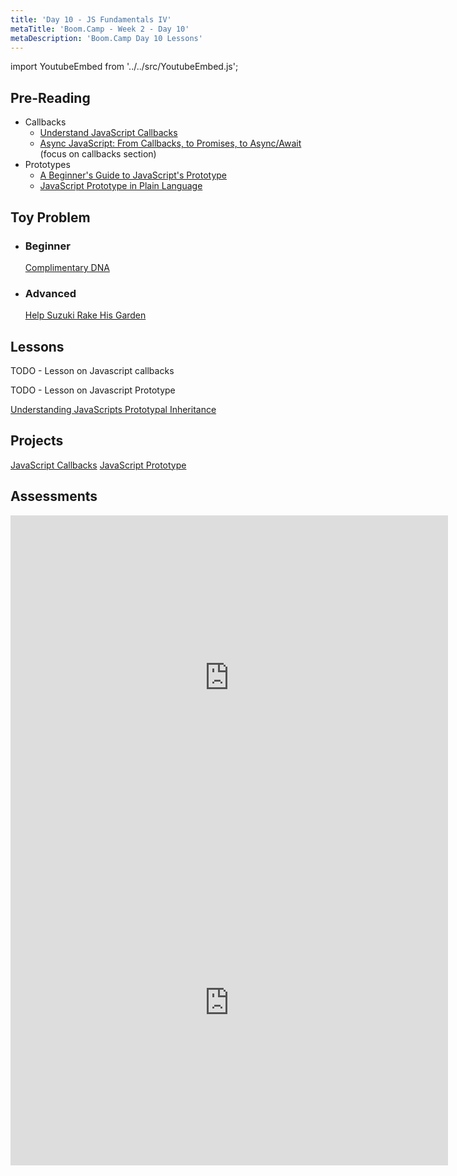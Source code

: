 ```yaml
---
title: 'Day 10 - JS Fundamentals IV'
metaTitle: 'Boom.Camp - Week 2 - Day 10'
metaDescription: 'Boom.Camp Day 10 Lessons'
---
```


import YoutubeEmbed from '../../src/YoutubeEmbed.js';

## Pre-Reading
  - Callbacks
    - [Understand JavaScript Callbacks](http://javascriptissexy.com/understand-javascript-callback-functions-and-use-them/)
    - [Async JavaScript: From Callbacks, to Promises, to Async/Await](https://tylermcginnis.com/async-javascript-from-callbacks-to-promises-to-async-await/) (focus on callbacks section)
  - Prototypes
    - [A Beginner's Guide to JavaScript's Prototype](https://tylermcginnis.com/beginners-guide-to-javascript-prototype/)
    - [JavaScript Prototype in Plain Language](http://javascriptissexy.com/javascript-prototype-in-plain-detailed-language/)

## Toy Problem

- ### Beginner

  [Complimentary DNA](https://repl.it/@AodhanHayter/complimentary-dna)

- ### Advanced

  [Help Suzuki Rake His Garden](https://repl.it/@AodhanHayter/help-suzuki-rake-his-garden)

## Lessons

TODO - Lesson on Javascript callbacks
<YoutubeEmbed link="https://www.youtube.com/embed/NpEaa2P7qZI" />

TODO - Lesson on Javascript Prototype
<YoutubeEmbed link="https://www.youtube.com/embed/NpEaa2P7qZI" />

[Understanding JavaScripts Prototypal Inheritance](https://egghead.io/courses/understanding-javascript-s-prototypal-inheritance)

## Projects

[JavaScript Callbacks](https://github.com/boomcamp/javascript-4-callbacks)
[JavaScript Prototype](https://github.com/boomcamp/javascript-4-prototype)

## Assessments

<iframe src="https://docs.google.com/forms/d/e/1FAIpQLSdM1N3wURj5kM9y15Ha5nK4smeMlKYs4iHZCKp5JCfDnFJUOA/viewform?embedded=true" width="700" height="520" frameborder="0" marginheight="0" marginwidth="0">Loading…</iframe>
<iframe src="https://docs.google.com/forms/d/e/1FAIpQLSdPzWRl50pB7oLHs0yi-iDEcZ4Abi7UXAxv9x7MUIiscrQDsA/viewform?embedded=true" width="700" height="520" frameborder="0" marginheight="0" marginwidth="0">Loading…</iframe>
